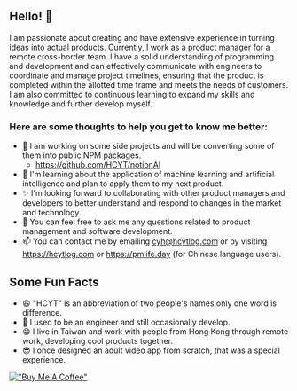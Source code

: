 ## Hello! 👋
I am passionate about creating and have extensive experience in turning ideas into actual products. Currently, I work as a product manager for a remote cross-border team. I have a solid understanding of programming and development and can effectively communicate with engineers to coordinate and manage project timelines, ensuring that the product is completed within the allotted time frame and meets the needs of customers. I am also committed to continuous learning to expand my skills and knowledge and further develop myself.

### Here are some thoughts to help you get to know me better:

- 🔭 I am working on some side projects and will be converting some of them into public NPM packages.
  - https://github.com/HCYT/notionAI 
- 🌱 I'm learning about the application of machine learning and artificial intelligence and plan to apply them to my next product.
- ✨ I'm looking forward to collaborating with other product managers and developers to better understand and respond to changes in the market and technology.
- 💬 You can feel free to ask me any questions related to product management and software development.
- 📫 You can contact me by emailing cyh@hcytlog.com or by visiting https://hcytlog.com or https://pmlife.day (for Chinese language users).

## Some Fun Facts
- 😆 "HCYT" is an abbreviation of two people's names,only one word is difference.
- 🧐 I used to be an engineer and still occasionally develop.
- 😁 I live in Taiwan and work with people from Hong Kong through remote work, developing cool products together.
- 😎 I once designed an adult video app from scratch, that was a special experience.




[!["Buy Me A Coffee"](https://www.buymeacoffee.com/assets/img/custom_images/orange_img.png)](https://www.buymeacoffee.com/PMLIFEDAY)
